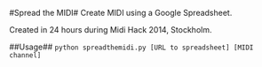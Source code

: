 #Spread the MIDI#
Create MIDI using a Google Spreadsheet.

Created in 24 hours during Midi Hack 2014, Stockholm.

##Usage##
`python spreadthemidi.py [URL to spreadsheet] [MIDI channel]`
